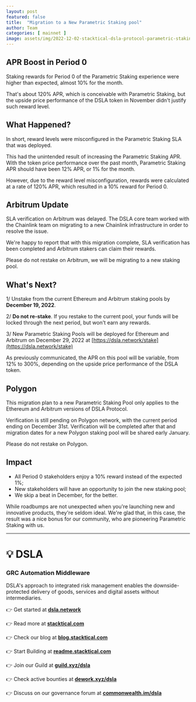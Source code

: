 ```yaml
---
layout: post
featured: false
title:  "Migration to a New Parametric Staking pool"
author: Team
categories: [ mainnet ]
image: assets/img/2022-12-02-stacktical-dsla-protocol-parametric-staking-post-mortem-blockchain-cryptocurrency-fintech-legaltech-insurtech-itsm-slm-sla-defi-nft.jpg
---
```


## APR Boost in Period 0

Staking rewards for Period 0 of the Parametric Staking experience were higher than expected, almost 10% for the month. 

That's about 120% APR, which is conceivable with Parametric Staking, but the upside price performance of the DSLA token in November didn't justify such reward level. 

## What Happened?

In short, reward levels were misconfigured in the Parametric Staking SLA that was deployed.

This had the unintended result of increasing the Parametric Staking APR. With the token price performance over the past month, Parametric Staking APR should have been 12% APR, or 1% for the month. 

However, due to the reward level misconfiguration, rewards were calculated at a rate of 120% APR, which resulted in a 10% reward for Period 0.

## Arbitrum Update

SLA verification on Arbitrum was delayed. The DSLA core team worked with the Chainlink team on migrating to a new Chainlink infrastructure in order to resolve the issue.

We're happy to report that with this migration complete, SLA verification has been completed and Arbitrum stakers can claim their rewards.

Please do not restake on Arbitrum, we will be migrating to a new staking pool.

## What's Next?

1/ Unstake from the current Ethereum and Arbitrum staking pools by **December 19, 2022**.

2/ **Do not re-stake**. If you restake to the current pool, your funds will be locked through the next period, but won't earn any rewards.

3/ New Parametric Staking Pools will be deployed for Ethereum and Arbitrum on December 29, 2022 at [https://dsla.network/stake](https://dsla.network/stake)

As previously communicated, the APR on this pool will be variable, from 12% to 300%, depending on the upside price performance of the DSLA token.

## Polygon

This migration plan to a new Parametric Staking Pool only applies to the Ethereum and Arbitrum versions of DSLA Protocol.

Verification is still pending on Polygon network, with the current period ending on December 31st. Verification will be completed after that and migration dates for a new Polygon staking pool will be shared early January.

Please do not restake on Polygon.

## Impact

* All Period 0 stakeholders enjoy a 10% reward instead of the expected 1%;
* New stakeholders will have an opportunity to join the new staking pool;
* We skip a beat in December, for the better.

While roadbumps are not unexpected when you're launching new and innovative products, they're seldom ideal. We're glad that, in this case, the result was a nice bonus for our community, who are pioneering Parametric Staking with us.

---

# 💡 DSLA

### GRC Automation Middleware

DSLA's approach to integrated risk management enables the downside-protected delivery of goods, services and digital assets without intermediaries.

👉 Get started at **[dsla.network](https://dsla.network)** 

👉 Read more at [**stacktical.com**](https://stacktical.com)

👉 Check our blog at [**blog.stacktical.com**](https://blog.stacktical.com)

👉 Start Building at [**readme.stacktical.com**](https://readme.stacktical.com/developer-guide/)

👉 Join our Guild at [**guild.xyz/dsla**](https://guild.xyz/dsla)

👉 Check active bounties at [**dework.xyz/dsla**](https://dework.xyz/dsla)

👉 Discuss on our governance forum at [**commonwealth.im/dsla**](https://commonwealth.im/dsla)